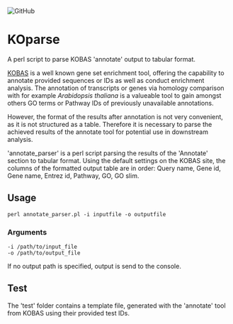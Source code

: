 ![GitHub](https://img.shields.io/github/license/mschemmel/KOparse)

# KOparse
A perl script to parse KOBAS 'annotate' output to tabular format.

[KOBAS](http://kobas.cbi.pku.edu.cn/kobas3) is a well known gene set enrichment tool,  offering the capability to annotate provided sequences or IDs as well as conduct enrichment analysis.
The annotation of transcripts or genes via homology comparison with for example _Arabidopsis thaliana_ is a valueable tool to gain amongst others GO terms or Pathway IDs of previously unavailable annotations.

However, the format of the results after annotation is not very convenient, as it is not structured as a table. Therefore it is necessary to parse the achieved results of the annotate tool for potential use in downstream analysis.

'annotate_parser' is a perl script parsing the results of the 'Annotate' section to tabular format.
Using the default settings on the KOBAS site, the columns of the formatted output table are in
order: Query name, Gene id, Gene name, Entrez id, Pathway, GO, GO slim.

## Usage
```
perl annotate_parser.pl -i inputfile -o outputfile
```

### Arguments
    -i /path/to/input_file
    -o /path/to/output_file
If no output path is specified, output is send to the console.

## Test
The 'test' folder contains a template file, generated with the 'annotate' tool from KOBAS using their provided test IDs. 
